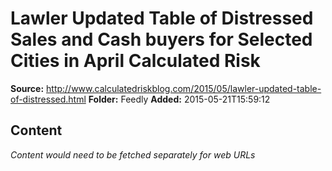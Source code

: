 # Lawler Updated Table of Distressed Sales and Cash buyers for Selected Cities in April Calculated Risk

**Source:** http://www.calculatedriskblog.com/2015/05/lawler-updated-table-of-distressed.html
**Folder:** Feedly
**Added:** 2015-05-21T15:59:12




## Content
*Content would need to be fetched separately for web URLs*
